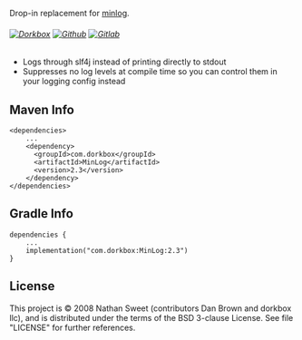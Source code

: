 Drop-in replacement for [minlog](https://github.com/EsotericSoftware/minlog).

###### [![Dorkbox](https://badge.dorkbox.com/dorkbox.svg "Dorkbox")](https://git.dorkbox.com/dorkbox/MinLog) [![Github](https://badge.dorkbox.com/github.svg "Github")](https://github.com/dorkbox/MinLog) [![Gitlab](https://badge.dorkbox.com/gitlab.svg "Gitlab")](https://gitlab.com/dorkbox/MinLog)


* Logs through slf4j instead of printing directly to stdout
* Suppresses no log levels at compile time so you can control them in your logging config instead


Maven Info
---------
```
<dependencies>
    ...
    <dependency>
      <groupId>com.dorkbox</groupId>
      <artifactId>MinLog</artifactId>
      <version>2.3</version>
    </dependency>
</dependencies>
```

Gradle Info
---------
```
dependencies {
    ...
    implementation("com.dorkbox:MinLog:2.3")
}
```

License
---------
This project is © 2008 Nathan Sweet (contributors Dan Brown and dorkbox llc), and is distributed under the terms of the BSD 3-clause License. See file "LICENSE" for further references.

